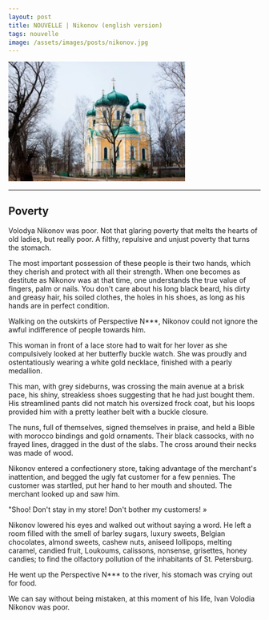 ```yaml
---
layout: post
title: NOUVELLE | Nikonov (english version)
tags: nouvelle
image: /assets/images/posts/nikonov.jpg
---
```


<img src="/assets/images/posts/nikonov.jpg" width="70%" class="center">

---

<h2>Poverty</h2>

Volodya Nikonov was poor. Not that glaring poverty that melts the hearts of old ladies, but really poor. A filthy, repulsive and unjust poverty that turns the stomach.

The most important possession of these people is their two hands, which they cherish and protect with all their strength. When one becomes as destitute as Nikonov was at that time, one understands the true value of fingers, palm or nails. You don't care about his long black beard, his dirty and greasy hair, his soiled clothes, the holes in his shoes, as long as his hands are in perfect condition.

Walking on the outskirts of Perspective N***, Nikonov could not ignore the awful indifference of people towards him.

This woman in front of a lace store had to wait for her lover as she compulsively looked at her butterfly buckle watch. She was proudly and ostentatiously wearing a white gold necklace, finished with a pearly medallion.

This man, with grey sideburns, was crossing the main avenue at a brisk pace, his shiny, streakless shoes suggesting that he had just bought them. His streamlined pants did not match his oversized frock coat, but his loops provided him with a pretty leather belt with a buckle closure.

The nuns, full of themselves, signed themselves in praise, and held a Bible with morocco bindings and gold ornaments. Their black cassocks, with no frayed lines, dragged in the dust of the slabs. The cross around their necks was made of wood.

Nikonov entered a confectionery store, taking advantage of the merchant's inattention, and begged the ugly fat customer for a few pennies. The customer was startled, put her hand to her mouth and shouted. The merchant looked up and saw him.

"Shoo! Don't stay in my store! Don't bother my customers! »

Nikonov lowered his eyes and walked out without saying a word. He left a room filled with the smell of barley sugars, luxury sweets, Belgian chocolates, almond sweets, cashew nuts, aniseed lollipops, melting caramel, candied fruit, Loukoums, calissons, nonsense, grisettes, honey candies; to find the olfactory pollution of the inhabitants of St. Petersburg.

He went up the Perspective N*** to the river, his stomach was crying out for food.

We can say without being mistaken, at this moment of his life, Ivan Volodia Nikonov was poor.
